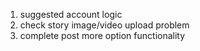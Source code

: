 1. suggested account logic
2. check story image/video upload problem
3. complete post more option functionality
